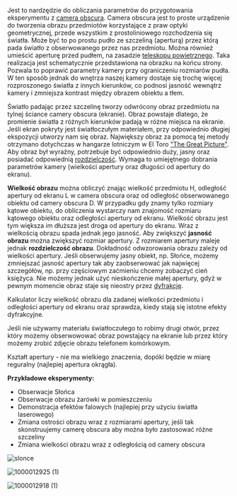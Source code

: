 Jest to nardzędzie do obliczania parametrów do przygotowania eksperymentu z [camera obscura](https://pl.wikipedia.org/wiki/Camera_obscura). Camera obscura jest to proste urządzenie do tworzenia obrazu przedmiotów korzystające z praw optyki geometrycznej, przede wszystkim z prostoliniowego rozchodzenia się światła. Może być to po prostu pudło ze szczeliną (aperturą) przez którą pada światło z obserwowanego przez nas przedmiotu. Można również umieścić aperturę przed pudłem, na zasadzie [teleskopu powietrznego](https://pl.wikipedia.org/wiki/Teleskop_powietrzny). Taka realizacja jest schematycznie przedstawiona na obrazku na końcu strony. Pozwala to poprawić parametry kamery przy ograniczeniu rozmiarów pudła. W ten sposób jednak do wnętrza naszej kamery dostaje się trochę więcej rozproszonego światła z innych kierunków, co podnosi jasność wewnątrz kamery i zmniejsza kontrast między obrazem obiektu a tłem.

Światło padając przez szczelinę tworzy odwrócony obraz przedmiotu na tylnej ściance camery obscura (ekranie). Obraz powstaje dlatego, że promienie światła z różnych kierunków padają w różne miejsca na ekranie. Jeśli ekran pokryty jest światłoczułym materiałem, przy odpowiednio długiej ekspozycji utworzy nam się obraz. Największy obraz za pomocą tej metody otrzymano dotychczas w hangarze lotniczym w El Toro ["The Great Picture"](https://en.wikipedia.org/wiki/The_Great_Picture). Aby obraz był wyraźny, potrzebuje być odpowiednio duży, jasny oraz posiadać odpowiednią [rozdzielczość](https://pl.wikipedia.org/wiki/Rozdzielczo%C5%9B%C4%87_optyczna). Wymaga to umiejętnego dobrania parametrów kamery (wielkości apertury oraz długości od apertury do ekranu).


**Wielkość obrazu** można obliczyć znając wielkość przedmiotu H, odległość apertury od ekranu L w camera obscura oraz od odległość obserwowanego obiektu od camery obscura D. W przypadku gdy znamy tylko rozmiary kątowe obiektu, do obliczenia wystarczy nam znajomość rozmiaru kątowego obiektu oraz odległości apertury od ekranu. Wielkość obrazu jest tym większa im dłuższa jest droga od apertury do ekranu. Wraz z wielkością obrazu spada jednak jego jasność. Aby zwiększyć **jasność obrazu** można zwiększyć rozmiar apertury. Z rozmiarem apertury maleje jednak **rozdzielczość obrazu**. Dokładność odwzorowania obrazu zależy od wielkości apertury. Jeśli obserwujemy jasny obiekt, np. Słońce, możemy zmniejszać jasność apertury tak aby zaobserwować jak najwięcej szczegółów, np. przy częściowym zaćmieniu chcemy zobaczyć cień księżyca. Nie możemy jednak użyć nieskończenie małej apertury, gdyż w pewnym momencie obraz staje się nieostry przez [dyfrakcję](https://pl.wikipedia.org/wiki/Dyfrakcja).

Kalkulator liczy wielkość obrazu dla zadanej wielkości przedmiotu i odległości apertury od ekranu oraz sprawdza, kiedy stają się istotne efekty dyfrakcyjne.

Jeśli nie używamy materiału światłoczułego to robimy drugi otwór, przez który możemy obserwowować obraz powstający na ekranie lub przez który możemy zrobić zdjęcie obrazu telefonem komórkowym.

Kształt apertury - nie ma wielkiego znaczenia, dopóki będzie w miarę reguralny (najlepiej apertura okrągła).

**Przykładowe eksperymenty:**
- Obserwacje Słońca
- Obserwacje obrazu żarówki w pomieszczeniu
- Demonstracja efektów falowych (najlepiej przy użyciu światła laserowego)
- Zmiana ostrości obrazu wraz z rozmiarami apertury, jeśli tak skonstruujemy camerę obscura aby można było zastosować różne szczeliny
- Zmiana wielkości obrazu wraz z odległością od camery obscura

![slonce](https://github.com/user-attachments/assets/80c6689c-5144-4336-b987-511a546cfc1d)

![1000012925 (1)](https://github.com/user-attachments/assets/dfe6b8d0-ab7e-411c-98ca-9ea38affe922)

![1000012918 (1)](https://github.com/user-attachments/assets/1eedbc31-5ebb-4baf-83dd-3ef81c51b86c)


